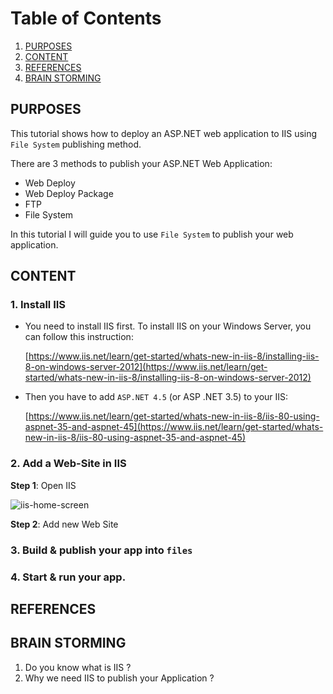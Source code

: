 # Table of Contents
1. [PURPOSES](#PURPOSES)
2. [CONTENT](#CONTENT)
3. [REFERENCES](#REFERENCES)
4. [BRAIN STORMING](#BRAIN-STORMING)

## PURPOSES

This tutorial shows how to deploy an ASP.NET web application to IIS using `File System` publishing method.

There are 3 methods to publish your ASP.NET Web Application: 
* Web Deploy
* Web Deploy Package
* FTP
* File System

In this tutorial I will guide you to use `File System` to publish your web application.


## CONTENT

### 1. Install IIS 

* You need to install IIS first. To install IIS on your Windows Server, you can follow this instruction:

  [https://www.iis.net/learn/get-started/whats-new-in-iis-8/installing-iis-8-on-windows-server-2012](https://www.iis.net/learn/get-started/whats-new-in-iis-8/installing-iis-8-on-windows-server-2012)

* Then you have to add `ASP.NET 4.5` (or ASP .NET 3.5) to your IIS: 
  
  [https://www.iis.net/learn/get-started/whats-new-in-iis-8/iis-80-using-aspnet-35-and-aspnet-45](https://www.iis.net/learn/get-started/whats-new-in-iis-8/iis-80-using-aspnet-35-and-aspnet-45)


### 2. Add a Web-Site in IIS

**Step 1**: Open IIS

![iis-home-screen](../images/iis-publishing/iis-home-screen.png)

**Step 2**: Add new Web Site




### 3. Build & publish your app into `files`



### 4. Start & run your app.


## REFERENCES


## BRAIN STORMING

1. Do you know what is IIS ?
2. Why we need IIS to publish your Application ?